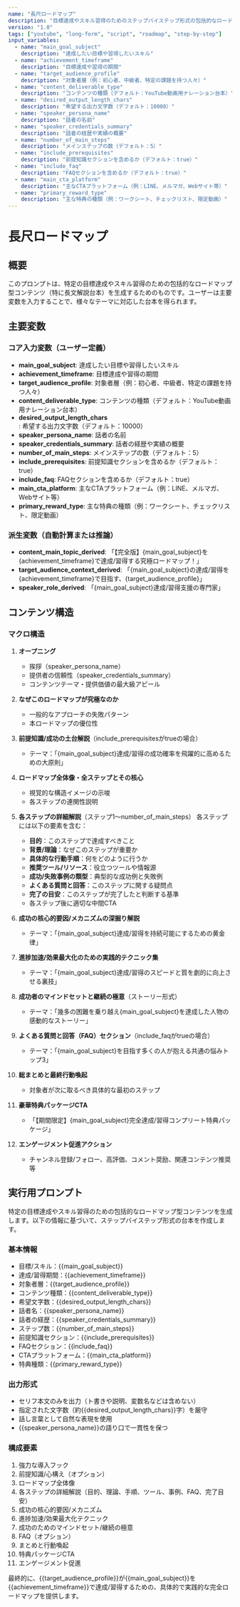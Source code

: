 ```yaml
---
name: "長尺ロードマップ"
description: "目標達成やスキル習得のためのステップバイステップ形式の包括的なロードマップ型台本を生成するワークフロー"
version: "1.0"
tags: ["youtube", "long-form", "script", "roadmap", "step-by-step"]
input_variables:
  - name: "main_goal_subject"
    description: "達成したい目標や習得したいスキル"
  - name: "achievement_timeframe"
    description: "目標達成や習得の期間"
  - name: "target_audience_profile"
    description: "対象者層（例：初心者、中級者、特定の課題を持つ人々）"
  - name: "content_deliverable_type"
    description: "コンテンツの種類（デフォルト：YouTube動画用ナレーション台本）"
  - name: "desired_output_length_chars"
    description: "希望する出力文字数（デフォルト：10000）"
  - name: "speaker_persona_name"
    description: "話者の名前"
  - name: "speaker_credentials_summary"
    description: "話者の経歴や実績の概要"
  - name: "number_of_main_steps"
    description: "メインステップの数（デフォルト：5）"
  - name: "include_prerequisites"
    description: "前提知識セクションを含めるか（デフォルト：true）"
  - name: "include_faq"
    description: "FAQセクションを含めるか（デフォルト：true）"
  - name: "main_cta_platform"
    description: "主なCTAプラットフォーム（例：LINE、メルマガ、Webサイト等）"
  - name: "primary_reward_type"
    description: "主な特典の種類（例：ワークシート、チェックリスト、限定動画）"
---
```


# 長尺ロードマップ

## 概要
このプロンプトは、特定の目標達成やスキル習得のための包括的なロードマップ型コンテンツ（特に長文解説台本）を生成するためのものです。ユーザーは主要変数を入力することで、様々なテーマに対応した台本を得られます。

## 主要変数

### コア入力変数（ユーザー定義）
- **main_goal_subject**: 達成したい目標や習得したいスキル
- **achievement_timeframe**: 目標達成や習得の期間
- **target_audience_profile**: 対象者層（例：初心者、中級者、特定の課題を持つ人々）
- **content_deliverable_type**: コンテンツの種類（デフォルト：YouTube動画用ナレーション台本）
- **desired_output_length_chars**: 希望する出力文字数（デフォルト：10000）
- **speaker_persona_name**: 話者の名前
- **speaker_credentials_summary**: 話者の経歴や実績の概要
- **number_of_main_steps**: メインステップの数（デフォルト：5）
- **include_prerequisites**: 前提知識セクションを含めるか（デフォルト：true）
- **include_faq**: FAQセクションを含めるか（デフォルト：true）
- **main_cta_platform**: 主なCTAプラットフォーム（例：LINE、メルマガ、Webサイト等）
- **primary_reward_type**: 主な特典の種類（例：ワークシート、チェックリスト、限定動画）

### 派生変数（自動計算または推論）
- **content_main_topic_derived**: 「【完全版】{main_goal_subject}を{achievement_timeframe}で達成/習得する究極ロードマップ！」
- **target_audience_context_derived**: 「{main_goal_subject}の達成/習得を{achievement_timeframe}で目指す、{target_audience_profile}」
- **speaker_role_derived**: 「{main_goal_subject}達成/習得支援の専門家」

## コンテンツ構造

### マクロ構造
1. **オープニング**
   - 挨拶（speaker_persona_name）
   - 提供者の信頼性（speaker_credentials_summary）
   - コンテンツテーマ・提供価値の最大級アピール

2. **なぜこのロードマップが究極なのか**
   - 一般的なアプローチの失敗パターン
   - 本ロードマップの優位性

3. **前提知識/成功の土台解説**（include_prerequisitesがtrueの場合）
   - テーマ：「{main_goal_subject}達成/習得の成功確率を飛躍的に高めるための大原則」

4. **ロードマップ全体像・全ステップとその核心**
   - 視覚的な構造イメージの示唆
   - 各ステップの連関性説明

5. **各ステップの詳細解説**（ステップ1～number_of_main_steps）
   各ステップには以下の要素を含む：
   - **目的**：このステップで達成すべきこと
   - **背景/理論**：なぜこのステップが重要か
   - **具体的な行動手順**：何をどのように行うか
   - **推奨ツール/リソース**：役立つツールや情報源
   - **成功/失敗事例の類型**：典型的な成功例と失敗例
   - **よくある質問と回答**：このステップに関する疑問点
   - **完了の目安**：このステップが完了したと判断する基準
   - 各ステップ後に適切な中間CTA

6. **成功の核心的要因/メカニズムの深掘り解説**
   - テーマ：「{main_goal_subject}達成/習得を持続可能にするための黄金律」

7. **進捗加速/効果最大化のための実践的テクニック集**
   - テーマ：「{main_goal_subject}達成/習得のスピードと質を劇的に向上させる裏技」

8. **成功者のマインドセットと継続の極意**（ストーリー形式）
   - テーマ：「幾多の困難を乗り越え{main_goal_subject}を達成した人物の感動的なストーリー」

9. **よくある質問と回答（FAQ）セクション**（include_faqがtrueの場合）
   - テーマ：「{main_goal_subject}を目指す多くの人が抱える共通の悩みトップ3」

10. **総まとめと最終行動喚起**
    - 対象者が次に取るべき具体的な最初のステップ

11. **豪華特典パッケージCTA**
    - 「【期間限定】{main_goal_subject}完全達成/習得コンプリート特典パッケージ」

12. **エンゲージメント促進アクション**
    - チャンネル登録/フォロー、高評価、コメント奨励、関連コンテンツ推奨等

## 実行用プロンプト

特定の目標達成やスキル習得のための包括的なロードマップ型コンテンツを生成します。以下の情報に基づいて、ステップバイステップ形式の台本を作成します。

### 基本情報
- 目標/スキル：{{main_goal_subject}}
- 達成/習得期間：{{achievement_timeframe}}
- 対象者層：{{target_audience_profile}}
- コンテンツ種類：{{content_deliverable_type}}
- 希望文字数：{{desired_output_length_chars}}
- 話者名：{{speaker_persona_name}}
- 話者の経歴：{{speaker_credentials_summary}}
- ステップ数：{{number_of_main_steps}}
- 前提知識セクション：{{include_prerequisites}}
- FAQセクション：{{include_faq}}
- CTAプラットフォーム：{{main_cta_platform}}
- 特典種類：{{primary_reward_type}}

### 出力形式
- セリフ本文のみを出力（ト書きや説明、変数名などは含めない）
- 指定された文字数（約{{desired_output_length_chars}}字）を厳守
- 話し言葉として自然な表現を使用
- {{speaker_persona_name}}の語り口で一貫性を保つ

### 構成要素
1. 強力な導入フック
2. 前提知識/心構え（オプション）
3. ロードマップ全体像
4. 各ステップの詳細解説（目的、理論、手順、ツール、事例、FAQ、完了目安）
5. 成功の核心的要因/メカニズム
6. 進捗加速/効果最大化テクニック
7. 成功のためのマインドセット/継続の極意
8. FAQ（オプション）
9. まとめと行動喚起
10. 特典パッケージCTA
11. エンゲージメント促進

最終的に、{{target_audience_profile}}が{{main_goal_subject}}を{{achievement_timeframe}}で達成/習得するための、具体的で実践的な完全ロードマップを提供します。